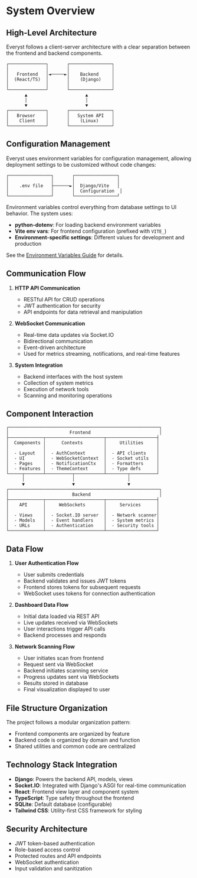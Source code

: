 # System Overview

## High-Level Architecture

Everyst follows a client-server architecture with a clear separation between the frontend and backend components.

```
┌──────────────┐       ┌────────────────┐
│              │       │                │
│   Frontend   │◄─────►│    Backend     │
│  (React/TS)  │       │    (Django)    │
│              │       │                │
└──────────────┘       └────────────────┘
       ▲                      ▲
       │                      │
       ▼                      ▼
┌──────────────┐       ┌────────────────┐
│   Browser    │       │   System API   │
│    Client    │       │    (Linux)     │
└──────────────┘       └────────────────┘
```

## Configuration Management

Everyst uses environment variables for configuration management, allowing deployment settings to be customized without code changes:

```
┌────────────────┐       ┌────────────────┐
│                │       │                │
│    .env file   ├──────►│  Django/Vite   │
│                │       │  Configuration  │
└────────────────┘       └────────────────┘
```

Environment variables control everything from database settings to UI behavior. The system uses:

- **python-dotenv**: For loading backend environment variables
- **Vite env vars**: For frontend configuration (prefixed with `VITE_`)
- **Environment-specific settings**: Different values for development and production

See the [Environment Variables Guide](../getting-started/environment-variables.md) for details.

## Communication Flow

1. **HTTP API Communication**
   - RESTful API for CRUD operations
   - JWT authentication for security
   - API endpoints for data retrieval and manipulation

2. **WebSocket Communication**
   - Real-time data updates via Socket.IO
   - Bidirectional communication
   - Event-driven architecture
   - Used for metrics streaming, notifications, and real-time features

3. **System Integration**
   - Backend interfaces with the host system
   - Collection of system metrics
   - Execution of network tools
   - Scanning and monitoring operations

## Component Interaction

```
┌─────────────────────────────────────────────────────────┐
│                       Frontend                          │
├─────────────┬──────────────────────┬───────────────────┤
│  Components │      Contexts        │     Utilities     │
│             │                      │                   │
│  - Layout   │  - AuthContext       │  - API clients    │
│  - UI       │  - WebSocketContext  │  - Socket utils   │
│  - Pages    │  - NotificationCtx   │  - Formatters     │
│  - Features │  - ThemeContext      │  - Type defs      │
└─────┬───────┴──────────┬───────────┴────────┬──────────┘
      │                  │                    │
      ▼                  ▼                    ▼
┌─────────────────────────────────────────────────────────┐
│                        Backend                          │
├─────────────┬──────────────────────┬───────────────────┤
│    API      │     WebSockets       │     Services      │
│             │                      │                   │
│  - Views    │  - Socket.IO server  │  - Network scanner│
│  - Models   │  - Event handlers    │  - System metrics │
│  - URLs     │  - Authentication    │  - Security tools │
└─────────────┴──────────────────────┴───────────────────┘
```

## Data Flow

1. **User Authentication Flow**
   - User submits credentials
   - Backend validates and issues JWT tokens
   - Frontend stores tokens for subsequent requests
   - WebSocket uses tokens for connection authentication

2. **Dashboard Data Flow**
   - Initial data loaded via REST API
   - Live updates received via WebSockets
   - User interactions trigger API calls
   - Backend processes and responds

3. **Network Scanning Flow**
   - User initiates scan from frontend
   - Request sent via WebSocket
   - Backend initiates scanning service
   - Progress updates sent via WebSockets
   - Results stored in database
   - Final visualization displayed to user

## File Structure Organization

The project follows a modular organization pattern:

- Frontend components are organized by feature
- Backend code is organized by domain and function
- Shared utilities and common code are centralized

## Technology Stack Integration

- **Django**: Powers the backend API, models, views
- **Socket.IO**: Integrated with Django's ASGI for real-time communication
- **React**: Frontend view layer and component system
- **TypeScript**: Type safety throughout the frontend
- **SQLite**: Default database (configurable)
- **Tailwind CSS**: Utility-first CSS framework for styling

## Security Architecture

- JWT token-based authentication
- Role-based access control
- Protected routes and API endpoints
- WebSocket authentication
- Input validation and sanitization
